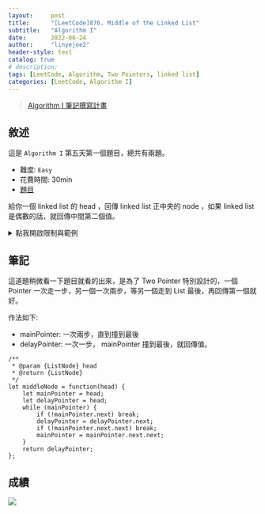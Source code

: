 ```yaml
---
layout:     post
title:      "[LeetCode]876. Middle of the Linked List"
subtitle:   "Algorithm I"
date:       2022-06-24
author:     "linyejoe2"
header-style: text
catalog: true
# description: 
tags: [LeetCode, Algorithm, Two Pointers, linked list]
categories: [LeetCode, Algorithm I]
---
```


>[Algorithm I 筆記撰寫計畫](/2022/06/14/leetcode/Algorithm/Algorithm%20I/Starting-write-Algorithm-I-Note/)

## 敘述

這是 `Algorithm I` 第五天第一個題目，總共有兩題。

+ 難度: `Easy` 
+ 花費時間: 30min
+ [題目](https://leetcode.com/problems/middle-of-the-linked-list/)

給你一個 linked list 的 head ，回傳 linked list 正中央的 node ，如果 linked list 是偶數的話，就回傳中間第二個值。

<!--more-->



<details><summary>點我開啟限制與範例</summary>
<pre>

**限制:**

-   The number of nodes in the list is in the range `[1, 100]`.
-   `1 <= Node.val <= 100`


**Example 1:**

![](https://assets.leetcode.com/uploads/2021/07/23/lc-midlist1.jpg)

```=
Input: head = [1,2,3,4,5]
Output: [3,4,5]
Explanation: The middle node of the list is node 3.
```

**Example 2:**

![](https://assets.leetcode.com/uploads/2021/07/23/lc-midlist2.jpg)

```=
Input: head = [1,2,3,4,5,6]
Output: [4,5,6]
Explanation: Since the list has two middle nodes with values 3 and 4, we return the second one.
```
</pre></details>

## 筆記

這道題稍微看一下題目就看的出來，是為了 Two Pointer 特別設計的，一個 Pointer 一次走一步，另一個一次兩步，等另一個走到 List 最後，再回傳第一個就好。

作法如下:

+ mainPointer: 一次兩步，直到撞到最後
+ delayPointer: 一次一步， mainPointer 撞到最後，就回傳值。

```js=
/**
 * @param {ListNode} head
 * @return {ListNode}
 */
let middleNode = function(head) {
    let mainPointer = head;
    let delayPointer = head;
    while (mainPointer) {
        if (!mainPointer.next) break;
        delayPointer = delayPointer.next;
        if (!mainPointer.next.next) break;
        mainPointer = mainPointer.next.next;
    }
    return delayPointer;
};
```

## 成績

![](https://i.imgur.com/hTDGIxR.png)


<details style='display:none;'><summary>點我開啟舊寫法/失敗寫法</summary>
<pre>



</pre></details>

<!-- ##### 參考資料 -->